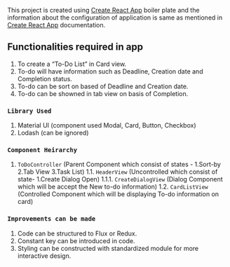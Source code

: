 This project is created using [Create React App](https://github.com/facebook/create-react-app) boiler plate and the information about the configuration of application is same as mentioned in [Create React App](https://github.com/facebook/create-react-app) documentation.

## Functionalities required in app
1. To create a “To-Do List” in Card view.
2. To-do will have information such as Deadline, Creation date and Completion status.
3. To-do can be sort on based of Deadline and Creation date.
4. To-do can be showned in tab view on basis of Completion.

### `Library Used`
1. Material UI (component used Modal, Card, Button, Checkbox)
2. Lodash (can be ignored)

### `Component Heirarchy`
1. `ToDoController` (Parent Component which consist of states - 1.Sort-by 2.Tab View 3.Task List)
   1.1. `HeaderView` (Uncontrolled which consist of state- 1.Create Dialog Open)
      1.1.1. `CreateDialogView` (Dialog Component which will be accept the New to-do information)
   1.2. `CardListView` (Controlled Component which will be displaying To-do information on card)
   
### `Improvements can be made`
1. Code can be structured to Flux or Redux.
2. Constant key can be introduced in code.
3. Styling can be constructed with standardized module for more interactive design.
